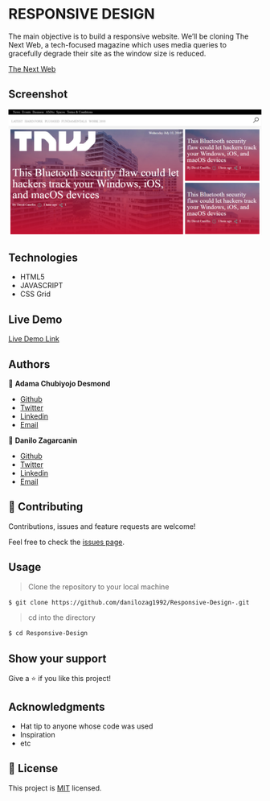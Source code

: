 # RESPONSIVE DESIGN

The main objective is to build a responsive website. We’ll be cloning The Next Web, a tech-focused magazine which uses media queries to gracefully degrade their site as the window size is reduced.

[The Next Web ](https://thenextweb.com)

## Screenshot

![screenshot](images/screenshot.png) 

## Technologies
 * HTML5
 * JAVASCRIPT
 * CSS Grid
 

## Live Demo

[Live Demo Link](https://raw.githack.com/kobiyoyo/Responsive-Design-/master/index.html)

## Authors

👤 **Adama Chubiyojo Desmond**

-  [Github](https://github.com/kobiyoyo)
-  [Twitter](https://twitter.com/_kobiyoyo)
-  [Linkedin](https://www.linkedin.com/in/chubiyojo-adama/)
-  [Email](mailto:adamachubi@gmail.com)

👤 **Danilo Zagarcanin**

- [Github](https://github.com/danilozag1992)
- [Twitter](https://twitter.com/danilo96061514)
- [Linkedin](https://www.linkedin.com/in/danilo-zagarcanin-88169b185/)
- [Email](mailto:danilozagarcanin@gmail.com)

## 🤝 Contributing

Contributions, issues and feature requests are welcome!

Feel free to check the [issues page](issues/).

## Usage

> Clone the repository to your local machine

```sh
$ git clone https://github.com/danilozag1992/Responsive-Design-.git
```
> cd into the directory

```sh
$ cd Responsive-Design
```
## Show your support

Give a ⭐️ if you like this project!

## Acknowledgments

- Hat tip to anyone whose code was used
- Inspiration
- etc

## 📝 License

This project is [MIT](lic.url) licensed.
